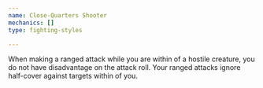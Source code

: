 ```yaml
---
name: Close-Quarters Shooter
mechanics: []
type: fighting-styles

---
```

When making a ranged attack while you are within <me-distance length="5" /> of a hostile creature, you do not have disadvantage on the attack roll. Your ranged attacks ignore half-cover against targets within <me-distance length="30" /> of you.